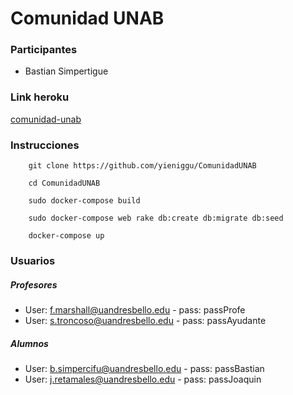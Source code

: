 # Comunidad UNAB

### Participantes
+ Bastian Simpertigue

### Link heroku
[comunidad-unab]()

### Instrucciones

```
    git clone https://github.com/yieniggu/ComunidadUNAB

    cd ComunidadUNAB

    sudo docker-compose build

    sudo docker-compose web rake db:create db:migrate db:seed

    docker-compose up
```

### Usuarios

##### Profesores
+ User: f.marshall@uandresbello.edu - pass: passProfe 
+ User: s.troncoso@uandresbello.edu - pass: passAyudante

##### Alumnos
+ User: b.simpercifu@uandresbello.edu - pass: passBastian
+ User: j.retamales@uandresbello.edu - pass: passJoaquin
